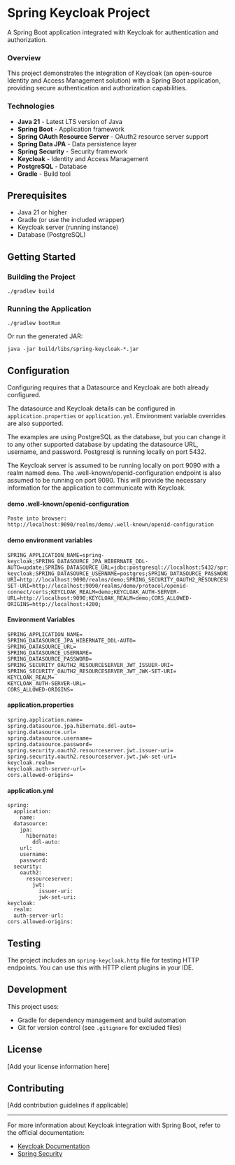# Spring Keycloak Project

A Spring Boot application integrated with Keycloak for authentication and authorization.

### Overview

This project demonstrates the integration of Keycloak (an open-source Identity and Access Management solution) with a Spring Boot application, providing secure authentication and authorization capabilities.

### Technologies
- **Java 21** - Latest LTS version of Java
- **Spring Boot** - Application framework
- **Spring OAuth Resource Server** - OAuth2 resource server support
- **Spring Data JPA** - Data persistence layer
- **Spring Security** - Security framework
- **Keycloak** - Identity and Access Management
- **PostgreSQL** - Database
- **Gradle** - Build tool

## Prerequisites
- Java 21 or higher
- Gradle (or use the included wrapper)
- Keycloak server (running instance)
- Database (PostgreSQL)

## Getting Started

### Building the Project

```shell script
./gradlew build
```

### Running the Application

```shell script
./gradlew bootRun
```

Or run the generated JAR:

```shell script
java -jar build/libs/spring-keycloak-*.jar
```

## Configuration

Configuring requires that a Datasource and Keycloak are both already configured. 

The datasource and Keycloak details can be configured in `application.properties` or `application.yml`. Environment variable overrides are also supported.

The examples are using PostgreSQL as the database, but you can change it to any other supported database by updating the datasource URL, username, and password.
Postgresql is running locally on port 5432.

The Keycloak server is assumed to be running locally on port 9090 with a realm named `demo`. The .well-known/openid-configuration endpoint is also assumed to be running on port 9090. This will provide the necessary information for the application to communicate with Keycloak.

#### demo .well-known/openid-configuration
```
Paste into browser:
http://localhost:9090/realms/demo/.well-known/openid-configuration
```
#### demo environment variables
```
SPRING_APPLICATION_NAME=spring-keycloak;SPRING_DATASOURCE_JPA_HIBERNATE_DDL-AUTO=update;SPRING_DATASOURCE_URL=jdbc:postgresql://localhost:5432/spring-keycloak;SPRING_DATASOURCE_USERNAME=postgres;SPRING_DATASOURCE_PASSWORD=password;SPRING_SECURITY_OAUTH2_RESOURCESERVER_JWT_ISSUER-URI=http://localhost:9090/realms/demo;SPRING_SECURITY_OAUTH2_RESOURCESERVER_JWT_JWK-SET-URI=http://localhost:9090/realms/demo/protocol/openid-connect/certs;KEYCLOAK_REALM=demo;KEYCLOAK_AUTH-SERVER-URL=http://localhost:9090;KEYCLOAK_REALM=demo;CORS_ALLOWED-ORIGINS=http://localhost:4200;
```
#### Environment Variables
```
SPRING_APPLICATION_NAME=
SPRING_DATASOURCE_JPA_HIBERNATE_DDL-AUTO=
SPRING_DATASOURCE_URL=
SPRING_DATASOURCE_USERNAME=
SPRING_DATASOURCE_PASSWORD=
SPRING_SECURITY_OAUTH2_RESOURCESERVER_JWT_ISSUER-URI=
SPRING_SECURITY_OAUTH2_RESOURCESERVER_JWT_JWK-SET-URI=
KEYCLOAK_REALM=
KEYCLOAK_AUTH-SERVER-URL=
CORS_ALLOWED-ORIGINS=
```
#### application.properties
```
spring.application.name=
spring.datasource.jpa.hibernate.ddl-auto=
spring.datasource.url=
spring.datasource.username=
spring.datasource.password=
spring.security.oauth2.resourceserver.jwt.issuer-uri=
spring.security.oauth2.resourceserver.jwt.jwk-set-uri=
keycloak.realm=
keycloak.auth-server-url=
cors.allowed-origins=
```
#### application.yml
```
spring:
  application:
    name: 
  datasource:
    jpa:
      hibernate:
        ddl-auto: 
    url: 
    username: 
    password: 
  security:
    oauth2:
      resourceserver:
        jwt:
          issuer-uri: 
          jwk-set-uri: 
keycloak:
  realm: 
  auth-server-url: 
cors.allowed-origins:
```
## Testing

The project includes an `spring-keycloak.http` file for testing HTTP endpoints. You can use this with HTTP client plugins in your IDE.

## Development

This project uses:
- Gradle for dependency management and build automation
- Git for version control (see `.gitignore` for excluded files)

## License

[Add your license information here]

## Contributing

[Add contribution guidelines if applicable]

---

For more information about Keycloak integration with Spring Boot, refer to the official documentation:
- [Keycloak Documentation](https://www.keycloak.org/documentation)
- [Spring Security](https://spring.io/projects/spring-security)